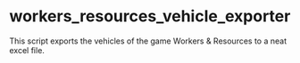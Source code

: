 # workers_resources_vehicle_exporter
This script exports the vehicles of the game Workers &amp; Resources to a neat excel file.
